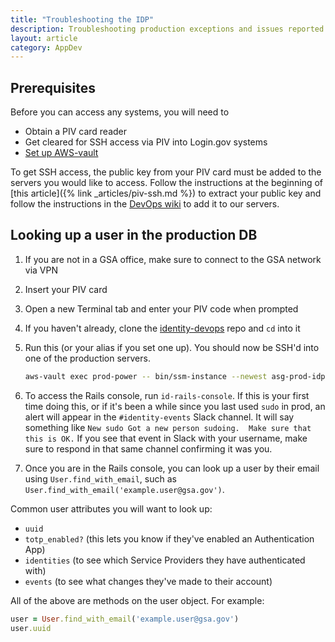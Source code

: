 ```yaml
---
title: "Troubleshooting the IDP"
description: Troubleshooting production exceptions and issues reported by customers
layout: article
category: AppDev
---
```

## Prerequisites

Before you can access any systems, you will need to
 - Obtain a PIV card reader
 - Get cleared for SSH access via PIV into Login.gov systems
 - [Set up AWS-vault](https://github.com/18F/identity-devops/wiki/Setting-Up-AWS-Vault)

To get SSH access, the public key from your PIV card must be added to the servers you would like to access.
Follow the instructions at the beginning of [this article]({% link _articles/piv-ssh.md %}) to extract your public key and follow the instructions in the [DevOps wiki](https://github.com/18F/identity-devops/wiki/Setting-Up-your-Login.gov-Infrastructure-Configuration#terraform--chef) to add it to our servers.

## Looking up a user in the production DB
1. If you are not in a GSA office, make sure to connect to the GSA network via VPN
2. Insert your PIV card
3. Open a new Terminal tab and enter your PIV code when prompted
4. If you haven't already, clone the [identity-devops](https://github.com/18F/identity-devops) repo and `cd` into it
5. Run this (or your alias if you set one up). You should now be SSH'd into one of the production servers.
    ```bash
    aws-vault exec prod-power -- bin/ssm-instance --newest asg-prod-idp
    ```

6. To access the Rails console, run `id-rails-console`. If this is your first time doing this, or if it's been a while since you last used `sudo` in prod, an alert will appear in the `#identity-events` Slack channel. It will say something like `New sudo
Got a new person sudoing.  Make sure that this is OK.` If you see that event in Slack with your username, make sure to respond in that same channel confirming it was you.
7. Once you are in the Rails console, you can look up a user by their email using `User.find_with_email`, such as `User.find_with_email('example.user@gsa.gov')`.

Common user attributes you will want to look up:
- `uuid`
- `totp_enabled?` (this lets you know if they've enabled an Authentication App)
- `identities` (to see which Service Providers they have authenticated with)
- `events` (to see what changes they've made to their account)

All of the above are methods on the user object. For example:
```ruby
user = User.find_with_email('example.user@gsa.gov')
user.uuid
```

